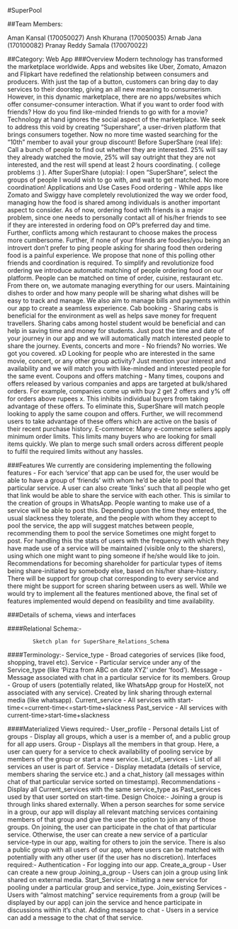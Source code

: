 #SuperPool

##Team Members:

Aman Kansal (170050027)
Ansh Khurana (170050035)
Arnab Jana (170100082)
Pranay Reddy Samala (170070022)

##Category: Web App
###Overview
Modern technology has transformed the marketplace worldwide. Apps and websites like Uber, Zomato, Amazon and Flipkart have redefined the relationship between consumers and producers. With just the tap of a button, customers can bring day to day services to their doorstep, giving an all new meaning to consumerism.
However, in this dynamic marketplace, there are no apps/websites which offer consumer-consumer interaction. What if you want to order food with friends? How do you find like-minded friends to go with for a movie? 
Technology at hand ignores the social aspect of the marketplace. We seek to address this void by creating “Supershare”, a user-driven platform that brings consumers together. Now no more time wasted searching for the “10th” member to avail your group discount!
Before SuperShare (real life): Call a bunch of people to find out whether they are interested. 25% will say they already watched the movie, 25% will say outright that they are not interested, and the rest will spend at least 2 hours coordinating. ( college problems :) ). 
After SuperShare (utopia): I open “SuperShare”, select the groups of people I would wish to go with, and wait to get matched. No more coordination!
Applications and Use Cases 
Food ordering - While apps like Zomato and Swiggy have completely revolutionized the way we order food, managing how the food is shared among individuals is another important aspect to consider. As of now, ordering food with friends is a major problem, since one needs to personally contact all of his/her friends to see if they are interested in ordering food on OP’s preferred day and time. Further, conflicts among which restaurant to choose makes the process more cumbersome. Further, if none of your friends are foodies/you being an introvert don’t prefer to ping people asking for sharing food then ordering food is a painful experience. We propose that none of this polling other friends and coordination is required. To simplify and revolutionize food ordering we introduce automatic matching of people ordering food on our platform. People can be matched on time of order,  cuisine, restaurant etc. From there on, we automate managing everything for our users. Maintaining dishes to order and how many people will be sharing what dishes will be easy to track and manage. We also aim to manage bills and payments within our app to create a seamless experience. 
Cab booking - Sharing cabs is beneficial for the environment as well as helps save money for frequent travellers. Sharing cabs among hostel student would be beneficial and can help in saving time and money for students. Just post the time and date of your journey in our app and we will automatically match interested people to share the journey.
Events, concerts and more - No friends? No worries. We got you covered. xD Looking for people who are interested in the same movie, concert, or any other group activity? Just mention your interest and availability and we will match you with like-minded and interested people for the same event.
Coupons and offers matching - Many times, coupons and offers released by various companies and apps are targeted at bulk/shared orders. For example, companies come up with buy 2 get 2 offers and y% off for orders above rupees x. This inhibits individual buyers from taking advantage of these offers.  To eliminate this, SuperShare will match people looking to apply the same coupon and offers. Further, we will recommend users to take advantage of these offers which are active on the basis of their recent purchase history.
E-commerce: Many e-commerce sellers apply minimum order limits. This limits many buyers who are looking for small items quickly. We plan to merge such small orders across different people to fulfil the required limits without any hassles.


###Features
We currently are considering implementing the following features -
For each ‘service’ that app can be used for, the user would be able to have a group of ‘friends’ with whom he’d be able to pool that particular service. 
A user can also create ‘links’ such that all people who get that link would be able to share the service with each other. This is similar to the creation of groups in WhatsApp.
People wanting to make use of a service will be able to post this. Depending upon the time they entered, the usual slackness they tolerate, and the people with whom they accept to pool the service, the app will suggest matches between people, recommending them to pool the service
Sometimes one might forget to post. For handling this the stats of users with the frequency with which they have made use of a service will be maintained (visible only to the sharers), using which one might want to ping someone if he/she would like to join.
Recommendations for becoming shareholder for particular types of items being share-initiated by somebody else, based on his/her share-history. 
There will be support for group chat corresponding to every service and there might be support for screen sharing between users as well.
While we would try to implement all the features mentioned above, the final set of features implemented would depend on feasibility and time availability.





###Details of schema, views and interfaces

####Relational Schema:-


			Sketch plan for SuperShare_Relations_Schema

####Terminology:- 
Service_type - Broad categories of services (like food, shopping, travel etc).
Service - Particular service under any of the Service_type (like ‘Pizza from ABC on date XYZ’ under ‘food’).
Message - Message associated with chat in a particular service for its members.
Group - Group of users (potentially related, like WhatsApp group for HostelX, not associated with any service). Created by link sharing through external media (like whatsapp).
Current_service - All services with start-time<=current-time<=start-time+slackness
Past_service - All services with current-time>start-time+slackness

####Materialized Views required:-
User_profile - Personal details
List of groups - Display all groups, which a user is a member of, and a public group for all app users.
Group - Displays all the members in that group. Here, a user can query for a service to check availability of pooling service by members of the group or start a new service.
List_of_services - List of all services an user is part of.
Service - Display metadata (details of service, members sharing the service etc.) and a chat_history (all messages within chat of that particular service sorted on timestamp).
Recommendations - Display all Current_services with the same service_type as Past_services used by that user sorted on start-time.
Design Choice:-
Joining a group is through links shared externally. When a person searches for some service in a group, our app will display all relevant matching services containing members of that group and give the user the option to join any of those groups. On joining, the user can participate in the chat of that particular service. Otherwise, the user can create a new service of a particular service-type in our app, waiting for others to join the service. There is also a public group with all users of our app, where users can be matched with potentially with any other user (if the user has no discretion).
Interfaces required:-
Authentication - For logging into our app.
Create_a_group - User can create a new group
Joining_a_group - Users can join a group using link shared on external media.
Start_Service - Initiating a new service for pooling under a particular group and service_type.
Join_existing Services - Users with “almost matching” service requirements from a group (will be displayed by our app) can join the service and hence participate in discussions within it’s chat.
Adding message to chat - Users in a service can add a message to the chat of that service.

